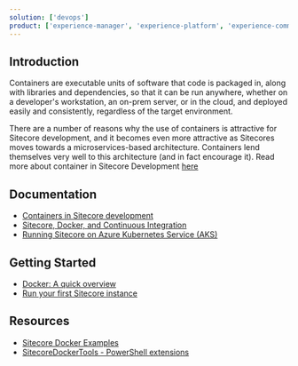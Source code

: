 ```yaml
---
solution: ['devops']
product: ['experience-manager', 'experience-platform', 'experience-commerce', 'containers']
---
```


## Introduction
Containers are executable units of software that code is packaged in, along with libraries and dependencies, so that it can be run anywhere, whether on a developer's workstation, an on-prem server, or in the cloud, and deployed easily and consistently, regardless of the target environment.

There are a number of reasons why the use of containers is attractive for Sitecore development, and it becomes even more attractive as Sitecores moves towards a microservices-based architecture. Containers lend themselves very well to this architecture (and in fact encourage it). Read more about container in Sitecore Development [here](https://doc.sitecore.com/en/developers/100/developer-tools/containers-in-sitecore-development.html)


## Documentation

- [Containers in Sitecore development](https://doc.sitecore.com/en/developers/101/developer-tools/containers-in-sitecore-development.html)
- [Sitecore, Docker, and Continuous Integration](https://www.sitecore.com/knowledge-center/getting-started/sitecore-docker-and-continuous-integration)
- [Running Sitecore on Azure Kubernetes Service (AKS)](https://www.sitecore.com/knowledge-center/getting-started/running-sitecore-on-azure-kubernetes-service)

## Getting Started
- [Docker: A quick overview](https://www.sitecore.com/knowledge-center/getting-started/docker-a-quick-overview)
- [Run your first Sitecore instance](https://doc.sitecore.com/en/developers/101/developer-tools/run-your-first-sitecore-instance.html)

## Resources
- [Sitecore Docker Examples](https://github.com/Sitecore/docker-examples)
- [SitecoreDockerTools - PowerShell extensions ](https://sitecore.myget.org/feed/sc-powershell/package/nuget/SitecoreDockerTools)
